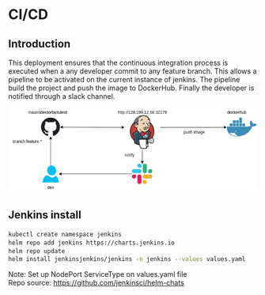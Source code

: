 # CI/CD

## Introduction

This deployment ensures that the continuous integration process is executed when a any developer commit to any feature branch. This allows a pipeline to be activated on the current instance of jenkins. The pipeline build the project and push the image to DockerHub.
Finally the developer is notified through a slack channel.

![flow](./images/flow.png)

## Jenkins install
```bash
kubectl create namespace jenkins
helm repo add jenkins https://charts.jenkins.io
helm repo update
helm install jenkinsjenkins/jenkins -n jenkins --values values.yaml
```
Note: Set up NodePort ServiceType on values.yaml file  
Repo source: https://github.com/jenkinsci/helm-chats


